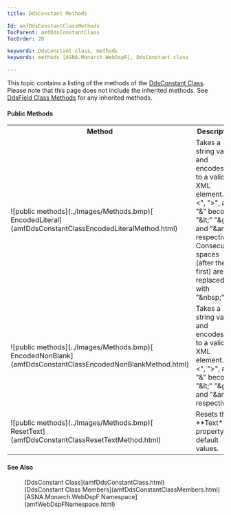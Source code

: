 ```yaml
---
title: DdsConstant Methods

Id: amfDdsConstantClassMethods
TocParent: amfDdsConstantClass
TocOrder: 20

keywords: DdsConstant class, methods
keywords: methods [ASNA.Monarch.WebDspF], DdsConstant class

---
```


This topic contains a listing of the methods of the [DdsConstant Class](amfDdsConstantClass.html). Please note that this page does not include the inherited methods. See [DdsField Class Methods](amfDdsFieldClassMethods.html) for any inherited methods.

#### Public Methods
<table class="mytable" cellspacing="0" cellpadding="4" width="90%">
          <colgroup>
            <col width="30%" />
            <col width="70%" />
          </colgroup>
          <tr>
            <th>Method</th>
            <th>Description</th>
          </tr>
          <tr>
            <td>![public methods](../Images/Methods.bmp)[
              EncodedLiteral](amfDdsConstantClassEncodedLiteralMethod.html)
            </td>
            <td>Takes a string value and
            encodes it to a valid XML element. "&lt;", "&gt;", and
            "&amp;" become "&amp;lt;" "&amp;gt;", and "&amp;amp"
            respectively. Consecutive spaces (after the first) are
            replaced with "&amp;nbsp;".</td>
          </tr>
          <tr>
            <td>![public methods](../Images/Methods.bmp)[
              EncodedNonBlank](amfDdsConstantClassEncodedNonBlankMethod.html)
            </td>
            <td>Takes a string value and
            encodes it to a valid XML element. "&lt;", "&gt;", and
            "&amp;" become "&amp;lt;" "&amp;gt;", and "&amp;amp"
            respectively.</td>
          </tr>
          <tr>
            <td>![public methods](../Images/Methods.bmp)[
              ResetText](amfDdsConstantClassResetTextMethod.html)
            </td>
            <td>Resets the 
 **Text**  property to default values.</td>
          </tr>
</table>

#### See Also
<dl>
        <dd>[DdsConstant Class](amfDdsConstantClass.html)</dd>
        <dd>[DdsConstant Class Members](amfDdsConstantClassMembers.html)</dd>
        <dd>[ASNA.Monarch.WebDspF Namespace](amfWebDspFNamespace.html)</dd>
</dl>

